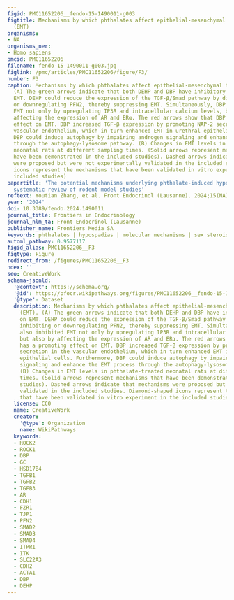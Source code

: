 ```yaml
---
figid: PMC11652206__fendo-15-1490011-g003
figtitle: Mechanisms by which phthalates affect epithelial-mesenchymal transition
  (EMT)
organisms:
- NA
organisms_ner:
- Homo sapiens
pmcid: PMC11652206
filename: fendo-15-1490011-g003.jpg
figlink: /pmc/articles/PMC11652206/figure/F3/
number: F3
caption: Mechanisms by which phthalates affect epithelial-mesenchymal transition (EMT).
  (A) The green arrows indicate that both DEHP and DBP have inhibitory effects on
  EMT. DEHP could reduce the expression of the TGF-β/Smad pathway by directly inhibiting
  or downregulating PFN2, thereby suppressing EMT. Simultaneously, DBP also inhibited
  EMT not only by upregulating IP3R and intracellular calcium levels, but also by
  affecting the expression of AR and ERα. The red arrows show that DBP has a promoting
  effect on EMT. DBP increased TGF-β expression by promoting NAP-2 secretion in the
  vascular endothelium, which in turn enhanced EMT in urethral epithelial cells. Furthermore,
  DBP could induce autophagy by impairing androgen signaling and enhance the EMT process
  through the autophagy-lysosome pathway. (B) Changes in EMT levels in phthalate-treated
  neonatal rats at different sampling times. (Solid arrows represent mechanisms that
  have been demonstrated in the included studies). Dashed arrows indicate that mechanisms
  were proposed but were not experimentally validated in the included studies. Diamond-shaped
  icons represent the mechanisms that have been validated in vitro experiment in the
  included studies)
papertitle: 'The potential mechanisms underlying phthalate-induced hypospadias: a
  systematic review of rodent model studies'
reftext: Youtian Zhang, et al. Front Endocrinol (Lausanne). 2024;15(NA).
year: '2024'
doi: 10.3389/fendo.2024.1490011
journal_title: Frontiers in Endocrinology
journal_nlm_ta: Front Endocrinol (Lausanne)
publisher_name: Frontiers Media SA
keywords: phthalates | hypospadias | molecular mechanisms | sex steroids | ROS
automl_pathway: 0.9577117
figid_alias: PMC11652206__F3
figtype: Figure
redirect_from: /figures/PMC11652206__F3
ndex: ''
seo: CreativeWork
schema-jsonld:
  '@context': https://schema.org/
  '@id': https://pfocr.wikipathways.org/figures/PMC11652206__fendo-15-1490011-g003.html
  '@type': Dataset
  description: Mechanisms by which phthalates affect epithelial-mesenchymal transition
    (EMT). (A) The green arrows indicate that both DEHP and DBP have inhibitory effects
    on EMT. DEHP could reduce the expression of the TGF-β/Smad pathway by directly
    inhibiting or downregulating PFN2, thereby suppressing EMT. Simultaneously, DBP
    also inhibited EMT not only by upregulating IP3R and intracellular calcium levels,
    but also by affecting the expression of AR and ERα. The red arrows show that DBP
    has a promoting effect on EMT. DBP increased TGF-β expression by promoting NAP-2
    secretion in the vascular endothelium, which in turn enhanced EMT in urethral
    epithelial cells. Furthermore, DBP could induce autophagy by impairing androgen
    signaling and enhance the EMT process through the autophagy-lysosome pathway.
    (B) Changes in EMT levels in phthalate-treated neonatal rats at different sampling
    times. (Solid arrows represent mechanisms that have been demonstrated in the included
    studies). Dashed arrows indicate that mechanisms were proposed but were not experimentally
    validated in the included studies. Diamond-shaped icons represent the mechanisms
    that have been validated in vitro experiment in the included studies)
  license: CC0
  name: CreativeWork
  creator:
    '@type': Organization
    name: WikiPathways
  keywords:
  - ROCK2
  - ROCK1
  - DBP
  - GC
  - HSD17B4
  - TGFB1
  - TGFB2
  - TGFB3
  - AR
  - CDH1
  - FZR1
  - TJP1
  - PFN2
  - SMAD2
  - SMAD3
  - SMAD4
  - ITPR1
  - ITK
  - SLC22A3
  - CDH2
  - ACTA1
  - DBP
  - DEHP
---
```

